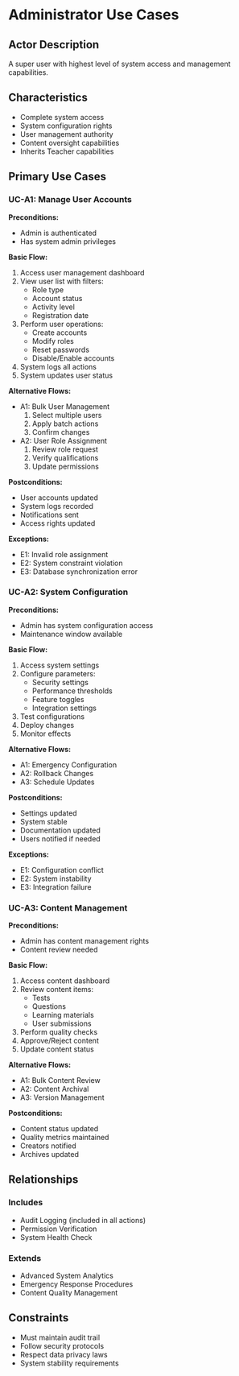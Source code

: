 # Administrator Use Cases

## Actor Description

A super user with highest level of system access and management capabilities.

## Characteristics

- Complete system access
- System configuration rights
- User management authority
- Content oversight capabilities
- Inherits Teacher capabilities

## Primary Use Cases

### UC-A1: Manage User Accounts

**Preconditions:**

- Admin is authenticated
- Has system admin privileges

**Basic Flow:**

1. Access user management dashboard
2. View user list with filters:
   - Role type
   - Account status
   - Activity level
   - Registration date
3. Perform user operations:
   - Create accounts
   - Modify roles
   - Reset passwords
   - Disable/Enable accounts
4. System logs all actions
5. System updates user status

**Alternative Flows:**

- A1: Bulk User Management
  1. Select multiple users
  2. Apply batch actions
  3. Confirm changes
- A2: User Role Assignment
  1. Review role request
  2. Verify qualifications
  3. Update permissions

**Postconditions:**

- User accounts updated
- System logs recorded
- Notifications sent
- Access rights updated

**Exceptions:**

- E1: Invalid role assignment
- E2: System constraint violation
- E3: Database synchronization error

### UC-A2: System Configuration

**Preconditions:**

- Admin has system configuration access
- Maintenance window available

**Basic Flow:**

1. Access system settings
2. Configure parameters:
   - Security settings
   - Performance thresholds
   - Feature toggles
   - Integration settings
3. Test configurations
4. Deploy changes
5. Monitor effects

**Alternative Flows:**

- A1: Emergency Configuration
- A2: Rollback Changes
- A3: Schedule Updates

**Postconditions:**

- Settings updated
- System stable
- Documentation updated
- Users notified if needed

**Exceptions:**

- E1: Configuration conflict
- E2: System instability
- E3: Integration failure

### UC-A3: Content Management

**Preconditions:**

- Admin has content management rights
- Content review needed

**Basic Flow:**

1. Access content dashboard
2. Review content items:
   - Tests
   - Questions
   - Learning materials
   - User submissions
3. Perform quality checks
4. Approve/Reject content
5. Update content status

**Alternative Flows:**

- A1: Bulk Content Review
- A2: Content Archival
- A3: Version Management

**Postconditions:**

- Content status updated
- Quality metrics maintained
- Creators notified
- Archives updated

## Relationships

### Includes

- Audit Logging (included in all actions)
- Permission Verification
- System Health Check

### Extends

- Advanced System Analytics
- Emergency Response Procedures
- Content Quality Management

## Constraints

- Must maintain audit trail
- Follow security protocols
- Respect data privacy laws
- System stability requirements
